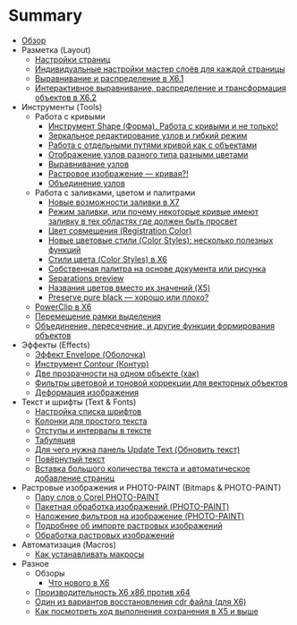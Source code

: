 # Summary

* [Обзор](README.md)
* Разметка (Layout)
   * [Настройки страниц](layout/nastroiki_stranits_v_coreldraw/index.md)
   * [Индивидуальные настройки мастер слоёв для каждой страницы](layout/individualnye-nastroyki-master-sloev/index.md)
   * [Выравнивание и распределение в X6.1](layout/vyravnivanie-i-raspredelenie-v-coreldraw-x61/index.md)
   * [Интерактивное выравнивание, распределение и трансформация объектов в X6.2](layout/interaktivnoe-vyravnivanie-raspredelenie-i-transformatsiya-obektov-v-coreldraw-x62/index.md)
* Инструменты (Tools)
   * Работа с кривыми
      * [Инструмент Shape (Форма). Работа с кривыми и не только!](tools/curves/instrument-shape-v-coreldraw-rabota-s-krivymi-i-ne-tolko/index.md)
      * [Зеркальное редактирование узлов и гибкий режим](tools/curves/zerkalnoe-redaktirovanie-uzlov/index.md)
      * [Работа с отдельными путями кривой как с объектами](tools/curves/rabota-s-otdelnymi-putyami-krivoy-kak-s-obektami/index.md)
      * [Отображение узлов разного типа разными цветами](tools/curves/otobrazhenie-uzlov-raznogo-tipa-raznymi-tsvetami/index.md)
      * [Выравнивание узлов](tools/curves/vyravnivanie-uzlov/index.md)
      * [Растровое изображение — кривая?!](tools/curves/rastrovoe-izobrazhenie--krivaya/index.md)
      * [Объединение узлов](tools/curves/obedinenie-uzlov/index.md)
   * Работа с заливками, цветом и палитрами
      * [Новые возможности заливки в X7](tools/colors/novye-vozmozhnosti-zalivki-v-coreldraw-x7/index.md)
      * [Режим заливки, или почему некоторые кривые имеют заливку в тех областях где должен быть просвет](tools/colors/rezhim-zalivki/index.md)
      * [Цвет совмещения (Registration Color)](tools/colors/registration-color/index.md)
      * [Новые цветовые стили (Color Styles): несколько полезных функций](tools/colors/novye-tsvetovye-stili-color-styles-neskolko-poleznykh-funktsiy/index.md)
      * [Стили цвета (Color Styles) в X6](tools/colors/stili-tsveta-color-styles-v-coreldraw-x6/index.md)
      * [Собственная палитра на основе документа или рисунка](tools/colors/sobstvennaya-palitra-na-osnove-dokumenta-ili-risunka/index.md)
      * [Separations preview](tools/colors/separations-preview/index.md)
      * [Названия цветов вместо их значений (X5)](tools/colors/nazvaniya-tsvetov-vmesto-ikh-znacheniy--x5/index.md)
      * [Preserve pure black — хорошо или плохо?](tools/colors/preserve-pure-black--khorosho-ili-plokho/index.md)
   * [PowerClip в X6](tools/powerclip-v-coreldraw-x6/index.md)
   * [Перемещение рамки выделения](tools/peremeschenie-ramki-vydeleniya/index.md)
   * [Объединение, пересечение, и другие функции формирования объектов](tools/obedinenie-peresechenie-i-drugie-funktsii-formirovaniya-obektov/index.md)
* Эффекты (Effects)
   * [Эффект Envelope (Оболочка)](effect/effekt-envelope-obolochka-v-coreldraw/index.md)
   * [Инструмент Contour (Контур)](effect/instrument-kontur-v-coreldraw/index.md)
   * [Две прозрачности на одном объекте (хак)](effect/dve-prozrachnosti-na-odnom-obekte-v-coreldraw/index.md)
   * [Фильтры цветовой и тоновой коррекции для векторных объектов](effect/filtry-tsvetovoy-i-tonovoy-korrektsii-dlya-vektornykh-obektov/index.md)
   * [Деформация изображения](effect/deformatsiya-izobrazheniya/index.md)
* Текст и шрифты (Text & Fonts)
   * [Настройка списка шрифтов](text/nastroyka-spiska-shriftov/index.md)
   * [Колонки для простого текста](text/kolonki-dlya-prostogo-teksta/index.md)
   * [Отступы и интервалы в тексте](text/otstupy-i-intervaly-v-tekste/index.md)
   * [Табуляция](text/tabulyatsiya/index.md)
   * [Для чего нужна панель Update Text (Обновить текст)](text/dlya-chego-nuzhna-panel-update-text-obnovit-tekst/index.md)
   * [Повёрнутый текст](text/povernutyy-tekst/index.md)
   * [Вставка большого количества текста и автоматическое добавление страниц](text/vstavka-bolshogo-kolichestva-teksta-i-avtomaticheskoe-dobavlenie-stranits/index.md)
* Растровые изображения и PHOTO-PAINT (Bitmaps & PHOTO-PAINT)
   * [Пару слов о Corel PHOTO-PAINT](bitmaps/paru-slov-o-corel-photo-paint/index.md)
   * [Пакетная обработка изображений (PHOTO-PAINT)](bitmaps/paketnaya-obrabotka-izobrazheniy-s-pomoschyu-corel-photo-paint/index.md)
   * [Наложение фильтров на изображение (PHOTO-PAINT)](bitmaps/nalozhenie-filtrov-na-izobrazhenie/index.md)
   * [Подробнее об импорте растровых изображений](bitmaps/podrobnee-ob-importe-rastrovykh-izobrazheniy/index.md)
   * [Обработка растровых изображений](bitmaps/obrabotka-rastrovykh-izobrazheniy/index.md)
* Автоматизация (Macros)
   * [Как устанавливать макросы](macros/kak_ustanavlivat_makrosi/index.md)
* Разное
   * Обзоры
      * [Что нового в X6](other/review/chto-novogo-v-coreldraw-x6/index.md)
   * [Производительность X6 x86 против x64](other/proizvoditelnost-coreldraw-x6-x86-protiv-x64/index.md)
   * [Один из вариантов восстановления cdr файла (для X6)](other/odin-iz-variantov-vosstanovleniya-cdr-fayla-dlya-coreldraw-x6/index.md)
   * [Как посмотреть ход выполнения сохранения в X5 и выше](other/kak-posmotret-khod-vypolneniya-sokhraneniya-v-x5/index.md)
